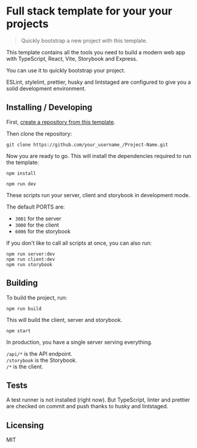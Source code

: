 # Full stack template for your your projects

> Quickly bootstrap a new project with this template.

This template contains all the tools you need to build a modern web app with TypeScript, React, Vite, Storybook and Express.

You can use it to quickly bootstrap your project.

ESLint, stylelint, prettier, husky and lintstaged are configured to give you a solid development environment.

## Installing / Developing

First, [create a repository from this template](https://docs.github.com/en/github/creating-cloning-and-archiving-repositories/creating-a-repository-on-github/creating-a-repository-from-a-template).

Then clone the repository:

```shell
git clone https://github.com/your_username_/Project-Name.git
```

Now you are ready to go.
This will install the dependencies required to run the template:

```shell
npm install
```

```shell
npm run dev
```

These scripts run your server, client and storybook in development mode.

The default PORTS are:

- `3001` for the server
- `3000` for the client
- `6006` for the storybook

If you don't like to call all scripts at once, you can also run:

```shell
npm run server:dev
npm run client:dev
npm run storybook
```

## Building

To build the project, run:

```shell
npm run build
```

This will build the client, server and storybook.

```shell
npm start
```

In production, you have a single server serving everything.

`/api/*` is the API endpoint.  
`/storybook` is the Storybook.  
`/*` is the client.

## Tests

A test runner is not installed (right now). But TypeScript, linter and prettier are checked on commit and push thanks to husky and lintstaged.

## Licensing

MIT
